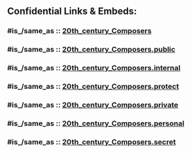 



## Confidential Links & Embeds: 

### #is_/same_as :: [20th_century_Composers](/_Standards/bio/People/Composer/20th_century_Composers.md) 

### #is_/same_as :: [20th_century_Composers.public](/_public/bio/People/Composer/20th_century_Composers.public.md) 

### #is_/same_as :: [20th_century_Composers.internal](/_internal/bio/People/Composer/20th_century_Composers.internal.md) 

### #is_/same_as :: [20th_century_Composers.protect](/_protect/bio/People/Composer/20th_century_Composers.protect.md) 

### #is_/same_as :: [20th_century_Composers.private](/_private/bio/People/Composer/20th_century_Composers.private.md) 

### #is_/same_as :: [20th_century_Composers.personal](/_personal/bio/People/Composer/20th_century_Composers.personal.md) 

### #is_/same_as :: [20th_century_Composers.secret](/_secret/bio/People/Composer/20th_century_Composers.secret.md)

